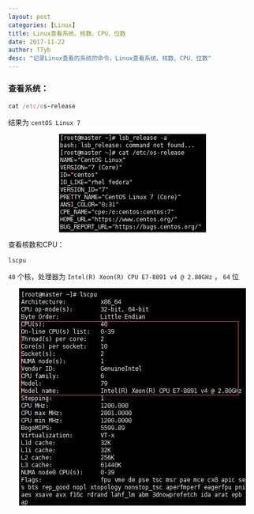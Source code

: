 ```yaml
---
layout: post
categories: [Linux]
title: Linux查看系统、核数、CPU、位数
date: 2017-11-22
author: TTyb
desc: "记录Linux查看的系统的命令，Linux查看系统、核数、CPU、位数"
---
```





### 查看系统：

~~~ruby
cat /etc/os-release
~~~

结果为 `centOS Linux 7`

<p style="text-align:center"><img src="/static/postimage/linux/linuxorder/996148-20171122110858711-803928001.png" class="img-responsive" style="display: block; margin-right: auto; margin-left: auto;"></p>

查看核数和CPU：

~~~ruby
lscpu
~~~

`40` 个核，处理器为 `Intel(R) Xeon(R) CPU E7-8891 v4 @ 2.80GHz` ， `64` 位

<p style="text-align:center"><img src="/static/postimage/linux/linuxorder/996148-20171122111118430-1554890255.jpg" class="img-responsive" style="display: block; margin-right: auto; margin-left: auto;"></p>